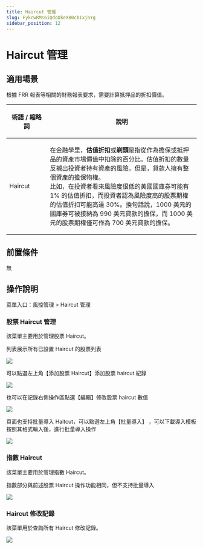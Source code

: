 ```yaml
---
title: Haircut 管理
slug: FykcwRMs6iQdoDkeXB0cbIxjnYg
sidebar_position: 12
---
```



# Haircut 管理

## 適用場景

根據 FRR 報表等相關的財務報表要求，需要計算抵押品的折扣價值。

<table header_column="1" header_row="1">
<colgroup>
<col width="144"/>
<col width="719"/>
</colgroup>
<thead>
<tr><th><p><strong>術語 / 縮略詞</strong></p></th><th><p><strong>說明</strong></p></th></tr>
</thead>
<tbody>
<tr><td><p>Haircut</p></td><td><p>在金融學里，<strong>估值折扣</strong>或<strong>剃頭</strong>是指從作為擔保或抵押品的資產市場價值中扣除的百分比。估值折扣的數量反襯出投資者持有資產的風險。但是，貸款人擁有整個資產的擔保物權。​<br/>比如，在投資者看來風險度很低的美國國庫券可能有 1% 的估值折扣，而投資者認為風險度高的股票期權的估值折扣可能高達 30%。換句話說，1000 美元的國庫券可被接納為 990 美元貸款的擔保，而 1000 美元的股票期權僅可作為 700 美元貸款的擔保。</p></td></tr>
</tbody>
</table>

## 前置條件

無

## 操作說明

菜單入口：風控管理  &gt; Haircut 管理

### 股票 Haircut 管理

該菜單主要用於管理股票 Haircut。

列表展示所有已設置 Haircut 的股票列表

<img src="/assets/G2QLbTWqQoGy8yxR7E0cU46EnOf.png" src-width="3162" src-height="1132" align="center"/>

可以點選左上角【添加股票 Haircut】添加股票 haircut 紀錄

<img src="/assets/SjkJbcj6yoIv6IxFfzbcVf1qneb.png" src-width="3166" src-height="664" align="center"/>

也可以在記錄右側操作區點選【編輯】修改股票 haircut 數值

<img src="/assets/RXHCb4QvNofMQBxCsiScjFWVnsc.png" src-width="3182" src-height="690" align="center"/>

頁面也支持批量導入 Haitcut，可以點選左上角【批量導入】 ，可以下載導入模板按照其格式輸入後，進行批量導入操作

<img src="/assets/B2qkbewyPoIYkqxOV5lciBvbnmh.png" src-width="3178" src-height="588" align="center"/>

### 指數 Haircut

該菜單主要用於管理指數 Haircut。

指數部分與前述股票 Haircut 操作功能相同，但不支持批量導入

<img src="/assets/OZw5br1kgoKdgGxc3jIcslyHnBc.png" src-width="3196" src-height="704" align="center"/>

### Haircut 修改記錄

該菜單用於查詢所有 Haircut 修改記錄。

<img src="/assets/MrQGblTujoMbfixqg2QcEiJ4nVf.png" src-width="3158" src-height="974" align="center"/>

